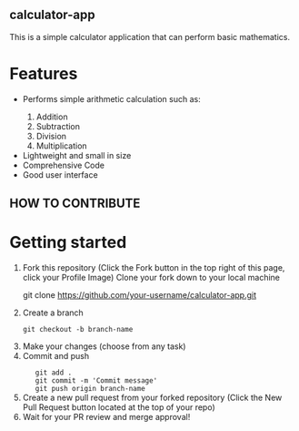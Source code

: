 ## calculator-app
This is a simple calculator application that can perform basic mathematics.

# Features
<ul>
    <li>Performs simple arithmetic calculation such as:</li>
    <ol>
      <li>Addition</li>
      <li>Subtraction</li>
      <li>Division</li>
      <li>Multiplication</li>
    </ol>
    <li>Lightweight and small in size</li>
    <li>Comprehensive Code</li>
    <li>Good user interface</li>
</ul>

## HOW TO CONTRIBUTE

# Getting started

<ol>
<li>Fork this repository (Click the Fork button in the top right of this page, click your Profile Image)
Clone your fork down to your local machine</li>

   git clone https://github.com/your-username/calculator-app.git

<li>Create a branch</li>

<code>git checkout -b branch-name</code>

<li>Make your changes (choose from any task)</li>

<li>Commit and push</li>
<code>
   git add .
   git commit -m 'Commit message'
   git push origin branch-name
</code>
<li>Create a new pull request from your forked repository (Click the New Pull Request button located at the top of your repo)</li>

<li>Wait for your PR review and merge approval!</li>
</ol>
